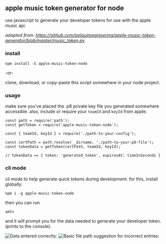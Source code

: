 ## apple music token generator for node

use javascript to generate your developer tokens for use with the apple music api.

*adapted from: https://github.com/pelauimagineering/apple-music-token-generator/blob/master/music_token.py*

### install

```
npm install -S apple-music-token-node
```

-or-

clone, download, or copy-paste this script somewhere in your node project.

### usage

make sure you've placed the .p8 private key file you generated somewhere accessible. also, include or require your `teamId` and `keyId` from apple.


```
const path = require('path');
const getToken = require('apple-music-token-node');

const { teamId, keyId } = require('./path-to-your-config');

const certPath = path.resolve(__dirname, './path-to-your-p8-file');
const tokenData = getToken(certPath, teamId, keyId);

// tokenData == { token: 'generated_token', expiresAt: timeInSeconds }
```

### cli mode

cli mode to help generate quick tokens during development. for this, install globally:

```
npm i -g apple-music-token-node
```

then you can run

```
amtn
```

and it will prompt you for the data needed to generate your developer token.
(prints to the console).

![Data entered correctly:](https://i.imgur.com/Z9yXFte.png)
![Basic file path suggestion for incorrect entries:](https://i.imgur.com/nUunmcI.png)
